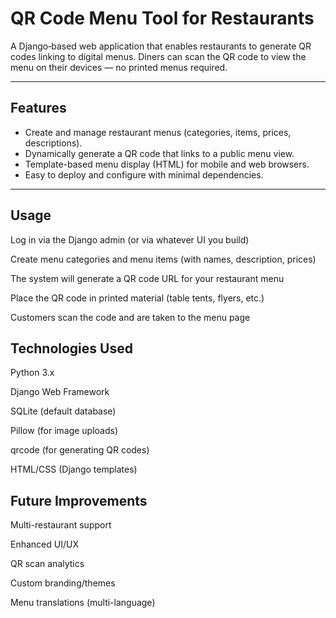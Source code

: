 # QR Code Menu Tool for Restaurants

A Django‑based web application that enables restaurants to generate QR codes linking to digital menus. Diners can scan the QR code to view the menu on their devices — no printed menus required.

---

##  Features

- Create and manage restaurant menus (categories, items, prices, descriptions).  
- Dynamically generate a QR code that links to a public menu view.  
- Template-based menu display (HTML) for mobile and web browsers.  
- Easy to deploy and configure with minimal dependencies.  

---

## Usage

Log in via the Django admin (or via whatever UI you build)

Create menu categories and menu items (with names, description, prices)

The system will generate a QR code URL for your restaurant menu

Place the QR code in printed material (table tents, flyers, etc.)

Customers scan the code and are taken to the menu page

## Technologies Used

Python 3.x

Django Web Framework

SQLite (default database)

Pillow (for image uploads)

qrcode (for generating QR codes)

HTML/CSS (Django templates)

## Future Improvements

Multi-restaurant support

Enhanced UI/UX

QR scan analytics

Custom branding/themes

Menu translations (multi-language)


